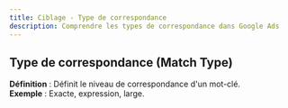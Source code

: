 ```yaml
---
title: Ciblage - Type de correspondance
description: Comprendre les types de correspondance dans Google Ads
---
```


## Type de correspondance (Match Type)
**Définition** : Définit le niveau de correspondance d'un mot-clé.  
**Exemple** : Exacte, expression, large.